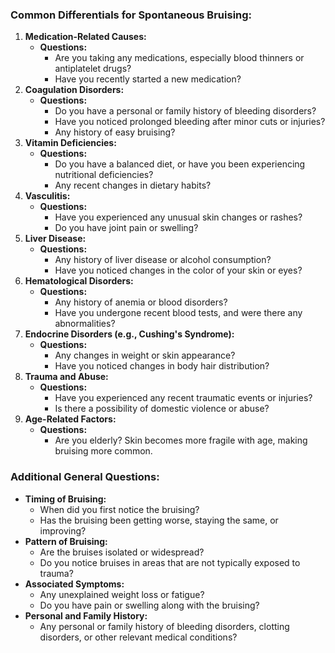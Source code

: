 ### Common Differentials for Spontaneous Bruising:

1. **Medication-Related Causes:**
    - **Questions:**
        - Are you taking any medications, especially blood thinners or antiplatelet drugs?
        - Have you recently started a new medication?
2. **Coagulation Disorders:**
    - **Questions:**
        - Do you have a personal or family history of bleeding disorders?
        - Have you noticed prolonged bleeding after minor cuts or injuries?
        - Any history of easy bruising?
3. **Vitamin Deficiencies:**
    - **Questions:**
        - Do you have a balanced diet, or have you been experiencing nutritional deficiencies?
        - Any recent changes in dietary habits?
4. **Vasculitis:**
    - **Questions:**
        - Have you experienced any unusual skin changes or rashes?
        - Do you have joint pain or swelling?
5. **Liver Disease:**
    - **Questions:**
        - Any history of liver disease or alcohol consumption?
        - Have you noticed changes in the color of your skin or eyes?
6. **Hematological Disorders:**
    - **Questions:**
        - Any history of anemia or blood disorders?
        - Have you undergone recent blood tests, and were there any abnormalities?
7. **Endocrine Disorders (e.g., Cushing's Syndrome):**
    - **Questions:**
        - Any changes in weight or skin appearance?
        - Have you noticed changes in body hair distribution?
8. **Trauma and Abuse:**
    - **Questions:**
        - Have you experienced any recent traumatic events or injuries?
        - Is there a possibility of domestic violence or abuse?
9. **Age-Related Factors:**
    - **Questions:**
        - Are you elderly? Skin becomes more fragile with age, making bruising more common.

### Additional General Questions:

- **Timing of Bruising:**
    - When did you first notice the bruising?
    - Has the bruising been getting worse, staying the same, or improving?
- **Pattern of Bruising:**
    - Are the bruises isolated or widespread?
    - Do you notice bruises in areas that are not typically exposed to trauma?
- **Associated Symptoms:**
    - Any unexplained weight loss or fatigue?
    - Do you have pain or swelling along with the bruising?
- **Personal and Family History:**
    - Any personal or family history of bleeding disorders, clotting disorders, or other relevant medical conditions?